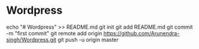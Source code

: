 # Wordpress

echo "# Wordpress" >> README.md
git init
git add README.md
git commit -m "first commit"
git remote add origin https://github.com/Arunendra-singh/Wordpress.git
git push -u origin master

